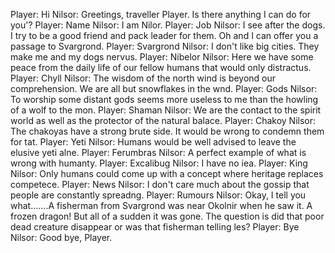 Player: Hi
Nilsor: Greetings, traveller Player. Is there anything I can do for you'?
Player: Name
Nilsor: I am Nilor.
Player: Job
Nilsor: I see after the dogs. I try to be a good friend and pack leader for them. Oh and I can offer you a passage to Svargrond.
Player: Svargrond
Nilsor: I don't like big cities. They make me and my dogs nervus.
Player: Nibelor
Nilsor: Here we have some peace from the daily life of our fellow humans that would only distractus.
Player: Chyll
Nilsor: The wisdom of the north wind is beyond our comprehension. We are all but snowflakes in the wnd.
Player: Gods
Nilsor: To worship some distant gods seems more useless to me than the howling of a wolf to the mon.
Player: Shaman
Nilsor: We are the contact to the spirit world as well as the protector of the natural balace.
Player: Chakoy
Nilsor: The chakoyas have a strong brute side. It would be wrong to condemn them for tat.
Player: Yeti
Nilsor: Humans would be well advised to leave the elusive yeti alne.
Player: Ferumbras
Nilsor: A perfect example of what is wrong with humanty.
Player: Excalibug
Nilsor: I have no iea.
Player: King
Nilsor: Only humans could come up with a concept where heritage replaces competece.
Player: News
Nilsor: I don't care much about the gossip that people are constantly spreadng.
Player: Rumours
Nilsor: Okay, I tell you what.......A fisherman from Svargrond was near Okolnir when he saw it. A frozen dragon! But all of a sudden it was gone. The question is did that poor dead creature disappear or was that fisherman telling les?
Player: Bye
Nilsor: Good bye, Player.